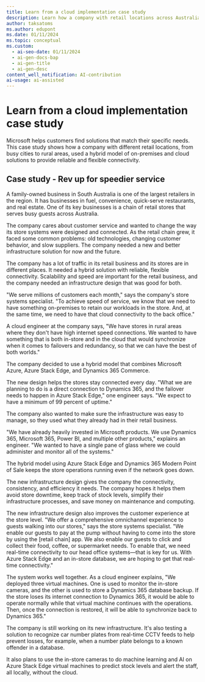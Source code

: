 ```yaml
---
title: Learn from a cloud implementation case study
description: Learn how a company with retail locations across Australia used a hybrid model of on-premises and cloud solutions to improve its connectivity and customer service.
author: taksatoms
ms.author: edupont
ms.date: 01/11/2024
ms.topic: conceptual
ms.custom:
  - ai-seo-date: 01/11/2024
  - ai-gen-docs-bap
  - ai-gen-title
  - ai-gen-desc
content_well_notification: AI-contribution
ai-usage: ai-assisted
---
```


# Learn from a cloud implementation case study

Microsoft helps customers find solutions that match their specific needs. This case study shows how a company with different retail locations, from busy cities to rural areas, used a hybrid model of on-premises and cloud solutions to provide reliable and flexible connectivity.

## Case study - Rev up for speedier service

A family-owned business in South Australia is one of the largest retailers in the region. It has businesses in fuel, convenience, quick-serve restaurants, and real estate. One of its key businesses is a chain of retail stores that serves busy guests across Australia.

The company cares about customer service and wanted to change the way its store systems were designed and connected. As the retail chain grew, it faced some common problems: old technologies, changing customer behavior, and slow suppliers. The company needed a new and better infrastructure solution for now and the future.

The company has a lot of traffic in its retail business and its stores are in different places. It needed a hybrid solution with reliable, flexible connectivity. Scalability and speed are important for the retail business, and the company needed an infrastructure design that was good for both.

"We serve millions of customers each month," says the company's store systems specialist. "To achieve speed of service, we know that we need to have something on-premises to retain our workloads in the store. And, at the same time, we need to have that cloud connectivity to the back office."

A cloud engineer at the company says, "We have stores in rural areas where they don't have high internet speed connections. We wanted to have something that is both in-store and in the cloud that would synchronize when it comes to failovers and redundancy, so that we can have the best of both worlds."

The company decided to use a hybrid model that combines Microsoft Azure, Azure Stack Edge, and Dynamics 365 Commerce.

The new design helps the stores stay connected every day. "What we are planning to do is a direct connection to Dynamics 365, and the failover needs to happen in Azure Stack Edge," one engineer says. "We expect to have a minimum of 99 percent of uptime."

The company also wanted to make sure the infrastructure was easy to manage, so they used what they already had in their retail business.

"We have already heavily invested in Microsoft products. We use Dynamics 365, Microsoft 365, Power BI, and multiple other products," explains an engineer. "We wanted to have a single pane of glass where we could administer and monitor all of the systems."

The hybrid model using Azure Stack Edge and Dynamics 365 Modern Point of Sale keeps the store operations running even if the network goes down.

The new infrastructure design gives the company the connectivity, consistency, and efficiency it needs. The company hopes it helps them avoid store downtime, keep track of stock levels, simplify their infrastructure processes, and save money on maintenance and computing.

The new infrastructure design also improves the customer experience at the store level. "We offer a comprehensive omnichannel experience to guests walking into our stores," says the store systems specialist. "We enable our guests to pay at the pump without having to come into the store by using the \[retail chain\] app. We also enable our guests to click and collect their food, coffee, or supermarket needs. To enable that, we need real-time connectivity to our head office systems&mdash;that is key for us. With Azure Stack Edge and an in-store database, we are hoping to get that real-time connectivity."

The system works well together. As a cloud engineer explains, "We deployed three virtual machines. One is used to monitor the in-store cameras, and the other is used to store a Dynamics 365 database backup. If the store loses its internet connection to Dynamics 365, it would be able to operate normally while that virtual machine continues with the operations. Then, once the connection is restored, it will be able to synchronize back to Dynamics 365."

The company is still working on its new infrastructure. It's also testing a solution to recognize car number plates from real-time CCTV feeds to help prevent losses, for example, when a number plate belongs to a known offender in a database.

It also plans to use the in-store cameras to do machine learning and AI on Azure Stack Edge virtual machines to predict stock levels and alert the staff, all locally, without the cloud.
